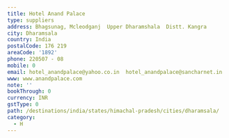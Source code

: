 ```yaml
---
title: Hotel Anand Palace
type: suppliers
address: Bhagsunag, Mcleodganj  Upper Dharamshala  Distt. Kangra
city: Dharamsala
country: India
postalCode: 176 219
areaCode: '1892'
phone: 220507 - 08
mobile: 0
email: hotel_anandpalace@yahoo.co.in  hotel_anandpalace@sancharnet.in
www: www.anandpalace.com
note: ''
bookThrough: 0
currency: INR
gstType: 0
path: /destinations/india/states/himachal-pradesh/cities/dharamsala/
category:
  - H
---
```


